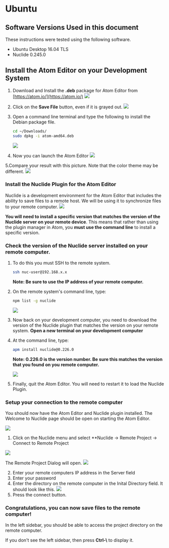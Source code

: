 # Ubuntu

## Software Versions Used in this document
These instructions were tested using the following software.
* Ubuntu Desktop 16.04 TLS
* Nuclide 0.245.0

## Install the Atom Editor on your Development System
1. Download and Install the **.deb** package for Atom Editor from [https://atom.io/](https://atom.io/)
![](images/atom.png)

2. Click on the **Save File** button, even if it is grayed out.
![](images/atom-download-dialog.png)

3. Open a command line terminal and type the following to install the Debian package file.
    ```sh
    cd ~/Downloads/
    sudo dpkg -i atom-amd64.deb
    ```
    ![](images/atom-install-cmdline.png)

4. Now you can launch the Atom Editor
    ![](images/atom-launch.png)

5.Compare your result with this picture. Note that the color theme may be different.
    ![](images/atom-first-open.png)

### Install the Nuclide Plugin for the Atom Editor

Nuclide is a development environment for the Atom Editor that includes the ability to save files to a remote host. We will be using it to synchronize files to your remote computer.
![](images/nuclide.png)


**You will need to install a specific version that matches the version of the Nuclide server on your remote device**. This means that rather than using the plugin manager in Atom, you **must use the command line** to install a specific version.

### Check the version of the Nuclide server installed on your remote computer.

1. To do this you must SSH to the remote system.
   ```sh
   ssh nuc-user@192.168.x.x
   ```
   **Note: Be sure to use the IP address of your remote computer.**
2. On the remote system's command line, type:
    ```sh
    npm list -g nuclide
    ```
    ![](images/nuclide-version.png)

3. Now back on your development computer, you need to download the version of the Nuclide plugin that matches the version on your remote system.  **Open a new terminal on your development computer**

4. At the command line, type:
    ```sh
    apm install nuclide@0.226.0
    ```
    **Note: 0.226.0 is the version number. Be sure this matches the version that you found on you remote computer.**

    ![](images/nuclide-install.png)

5. Finally, quit the Atom Editor. You will need to restart it to load the Nuclide Plugin.

### Setup your connection to the remote computer

You should now have the Atom Editor and Nuclide plugin installed.
The Welcome to Nuclide page should be open on starting the Atom Editor.

![](images/atom-with-nuclide.png)

1. Click on the Nuclide menu and select **Nuclide -> Remote Project -> Connect to Remote Project

  ![](images/open-remote-connection-config.png)

  The Remote Project Dialog will open.
  ![](images/remote-project-config.png)

2. Enter your remote computers IP address in the Server field
3. Enter your password
4. Enter the directory on the remote computer in the Inital Directory field.
It should look like this.
![](images/remote-project-settings.png)
5. Press the connect button.

### Congratulations, you can now save files to the remote computer!

In the left sidebar, you should be able to access the project directory on the remote computer.

If you don't see the left sidebar, then press **Ctrl-\\** to display it.
